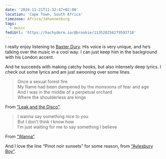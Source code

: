 ```yaml
---
date: '2024-11-21T11:32:47+02:00'
location: 'Cape Town, South Africa'
timezone: Africa/Johannesburg
tags:
  - music
fediUrl: 'https://hachyderm.io/@brookie/113520256279593718'
---
```

I really enjoy listening to [Baxter Dury](https://open.spotify.com/artist/0EgHhNmWcjusA7F2heSD0O?si=466acd96cf514737). His voice is very unique, and he’s talking over the music in a cool way. I can just keep him in the background with his London accent.

And he succeeds with making catchy hooks, but also intensely deep lyrics. I check out some lyrics and am just *swooning* over some lines.

> Once a sexual forest fire  
> My flame had been dampened by the monsoons of fear and age  
> And I was in the middle of a perpetual orchard  
> Where the shoulderless are kings

From [“Leak and the Disco”](https://open.spotify.com/track/3v8lVgXw0gsBwfYB4bwytq?si=3a3024eca947477e).

> I wanna say something nice to you  
> But I don’t think I know how  
> I’m just waiting for me to say something I believe

From [“Wanna”](https://open.spotify.com/track/4AENHj2u09XOYMkzwNlp4R?si=90d62aeda3564c37).

And I love the line “Pinot noir sunsets” for some reason, from [“Aylesbury Boy”](https://open.spotify.com/track/2JxopaaLlPWM991AJLYjRW?si=230b898d16954028).
